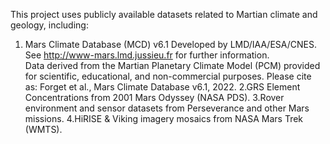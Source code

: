 This project uses publicly available datasets related to Martian climate and geology, including:
1. Mars Climate Database (MCD) v6.1
  Developed by LMD/IAA/ESA/CNES.
  See http://www-mars.lmd.jussieu.fr for further information.  
  Data derived from the Martian Planetary Climate Model (PCM) provided for scientific, educational, and non-commercial purposes.
  Please cite as: Forget et al., Mars Climate Database v6.1, 2022.
2.GRS Element Concentrations from 2001 Mars Odyssey (NASA PDS).
3.Rover environment and sensor datasets from Perseverance and other Mars missions.
4.HiRISE & Viking imagery mosaics from NASA Mars Trek (WMTS).

